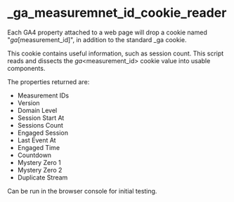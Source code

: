 # _ga_measuremnet_id_cookie_reader

Each GA4 property attached to a web page will drop a cookie named "_ga_[measurement_id]", in addition to the standard _ga cookie.

This cookie contains useful information, such as session count. This script reads and dissects the _ga_&lt;measurement_id> cookie value into usable components.

The properties returned are:

* Measurement IDs
* Version
* Domain Level
* Session Start At
* Sessions Count
* Engaged Session
* Last Event At
* Engaged Time
* Countdown
* Mystery Zero 1
* Mystery Zero 2
* Duplicate Stream

Can be run in the browser console for initial testing.


